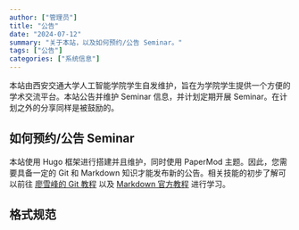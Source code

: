 ```yaml
---
author: ["管理员"]
title: "公告"
date: "2024-07-12"
summary: "关于本站，以及如何预约/公告 Seminar。"
tags: ["公告"]
categories: ["系统信息"]
---
```


本站由西安交通大学人工智能学院学生自发维护，旨在为学院学生提供一个方便的学术交流平台。本站公告并维护 Seminar 信息，并计划定期开展 Seminar。在计划之外的分享同样是被鼓励的。

## 如何预约/公告 Seminar

本站使用 Hugo 框架进行搭建并且维护，同时使用 PaperMod 主题。因此，您需要具备一定的 Git 和 Markdown 知识才能发布新的公告。相关技能的初步了解可以前往 [廖雪峰的 Git 教程](https://www.liaoxuefeng.com/wiki/896043488029600) 以及 [Markdown 官方教程](https://markdown.com.cn/basic-syntax/) 进行学习。

## 格式规范

